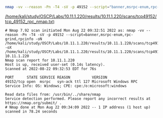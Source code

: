```bash
nmap -vv --reason -Pn -T4 -sV -p 49152 --script="banner,msrpc-enum,rpc-grind,rpcinfo" -oN "/home/kali/study/OSCP/Labs/10.11.1.220/results/10.11.1.220/scans/tcp49152/tcp_49152_rpc_nmap.txt" -oX "/home/kali/study/OSCP/Labs/10.11.1.220/results/10.11.1.220/scans/tcp49152/xml/tcp_49152_rpc_nmap.xml" 10.11.1.220
```

[/home/kali/study/OSCP/Labs/10.11.1.220/results/10.11.1.220/scans/tcp49152/tcp_49152_rpc_nmap.txt](file:///home/kali/study/OSCP/Labs/10.11.1.220/results/10.11.1.220/scans/tcp49152/tcp_49152_rpc_nmap.txt):

```
# Nmap 7.92 scan initiated Mon Aug 22 09:32:51 2022 as: nmap -vv --reason -Pn -T4 -sV -p 49152 --script=banner,msrpc-enum,rpc-grind,rpcinfo -oN /home/kali/study/OSCP/Labs/10.11.1.220/results/10.11.1.220/scans/tcp49152/tcp_49152_rpc_nmap.txt -oX /home/kali/study/OSCP/Labs/10.11.1.220/results/10.11.1.220/scans/tcp49152/xml/tcp_49152_rpc_nmap.xml 10.11.1.220
Nmap scan report for 10.11.1.220
Host is up, received user-set (0.14s latency).
Scanned at 2022-08-22 09:32:53 EDT for 76s

PORT      STATE SERVICE REASON          VERSION
49152/tcp open  msrpc   syn-ack ttl 127 Microsoft Windows RPC
Service Info: OS: Windows; CPE: cpe:/o:microsoft:windows

Read data files from: /usr/bin/../share/nmap
Service detection performed. Please report any incorrect results at https://nmap.org/submit/ .
# Nmap done at Mon Aug 22 09:34:09 2022 -- 1 IP address (1 host up) scanned in 78.24 seconds

```
